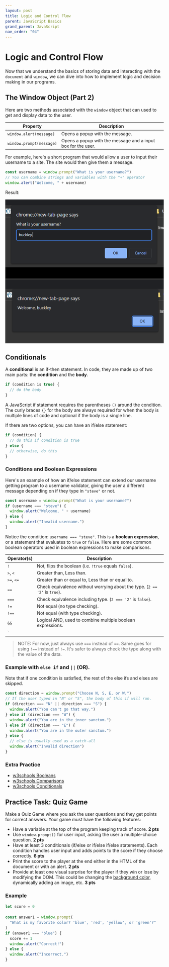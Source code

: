 ```yaml
---
layout: post
title: Logic and Control Flow
parent: JavaScript Basics
grand_parent: JavaScript
nav_order: "04"
---
```


# Logic and Control Flow

Now that we understand the basics of storing data and interacting with the `document` and `window`, we can dive into how to implement logic and decision making in our programs.

## The Window Object (Part 2)

Here are two methods associated with the `window` object that can used to get and display data to the user.

| Property                 | Description                                                  |
| ------------------------ | ------------------------------------------------------------ |
| `window.alert(message)`  | Opens a popup with the message.                              |
| `window.prompt(message)` | Opens a popup with the message and a input box for the user. |

For example, here's a short program that would allow a user to input their username to a site. The site would then give them a message.

```js
const username = window.prompt("What is your username?")
// You can combine strings and variables with the "+" operator
window.alert("Welcome, " + username)
```

Result:

![window prompt and alert](/assets/images/javascript/04_prompt_alert.PNG)

## Conditionals

A **conditional** is an if-then statement. In code, they are made up of two main parts: the **condition** and the **body**.

```js
if (condition is true) {
  // do the body
}
```

A JavaScript if statement requires the parentheses `()` around the condition. The curly braces `{}` for the body are always required for when the body is multiple lines of code and optional if the body is a single line.

If there are two options, you can have an if/else statement:

```js
if (condition) {
  // do this if condition is true
} else {
  // otherwise, do this
}
```

### Conditions and Boolean Expressions

Here's an example of how an if/else statement can extend our username getting program to a username validator, giving the user a different message depending on if they type in `"steve"` or not.

```js
const username = window.prompt("What is your username?")
if (username === "steve") {
  window.alert("Welcome, " + username)
} else {
  window.alert("Invalid username.")
}
```

Notice the condition: `username === "steve"`. This is a **boolean expression**, or a statement that evaluates to `true` or `false`. Here are some common boolean operators used in boolean expressions to make comparisons.

| Operator(s) | Description                                                                |
| ----------- | -------------------------------------------------------------------------- |
| `!`         | Not, flips the boolean (i.e. `!true` equals `false`).                      |
| `>`, `<`    | Greater than, Less than.                                                   |
| `>=`, `<=`  | Greater than or equal to, Less than or equal to.                           |
| `==`        | Check equivalence without worrying about the type. (`2 == '2'` is `true`). |
| `===`       | Check equivalence including type. (`2 === '2'` is `false`).                |
| `!=`        | Not equal (no type checking).                                              |
| `!==`       | Not equal (with type checking).                                            |
| `&&`        | Logical AND, used to combine multiple boolean expressions.                 |
| `||`        | Logical OR, used to combine multiple boolean expressions.                  |

> NOTE: For now, just always use `===` instead of `==`. Same goes for using `!==` instead of `!=`. It's safer to always check the type along with the value of the data.

### Example with `else if` and `||` (OR).

Note that if one condition is satisfied, the rest of the else ifs and elses are skipped.

```js
const direction = window.prompt("Choose N, S, E, or W.")
// If the user typed in "N" or "S", the body of this if will run.
if (direction === "N" || direction === "S") {
  window.alert("You can't go that way.")
} else if (direction === "W") {
  window.alert("You are in the inner sanctum.")
} else if (direction === "E") {
  window.alert("You are in the outer sanctum.")
} else {
  // else is usually used as a catch-all
  window.alert("Invalid direction")
}
```

### Extra Practice

- [w3schools Booleans](https://www.w3schools.com/js/js_booleans.asp)
- [w3schools Comparisons](https://www.w3schools.com/js/js_comparisons.asp)
- [w3schools Conditionals](https://www.w3schools.com/js/js_if_else.asp)

## Practice Task: Quiz Game

Make a Quiz Game where you ask the user questions and they get points for correct answers. Your game must have the following features:

- Have a variable at the top of the program keeping track of score. **2 pts**
- Use `window.prompt()` for user input, asking the user a multiple-choice question. **2 pts**
- Have at least 3 conditionals (if/else or if/else if/else statements). Each condition handles user input and adds points to the score if they choose correctly. **6 pts**
- Print the score to the player at the end either in the HTML of the document or with an alert. **2 pts**
- Provide at least one visual surprise for the player if they win or lose by modifying the DOM. This could be changing the [background color](https://www.w3schools.com/jsref/prop_style_background.asp), dynamically adding an image, etc. **3 pts**

### Example

```js
let score = 0

const answer1 = window.prompt(
  "What is my favorite color? 'blue', 'red', 'yellow', or 'green'?"
)
if (answer1 === "blue") {
  score += 1
  window.alert("Correct!")
} else {
  window.alert("Incorrect.")
}
```
